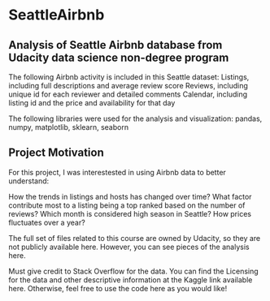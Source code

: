 # SeattleAirbnb
## Analysis of Seattle Airbnb database from Udacity data science non-degree program

The following Airbnb activity is included in this Seattle dataset:
Listings, including full descriptions and average review score
Reviews, including unique id for each reviewer and detailed comments
Calendar, including listing id and the price and availability for that day

The following libraries were used for the analysis and visualization: 
pandas, numpy, matplotlib, sklearn, seaborn

## Project Motivation
For this project, I was interestested in using Airbnb data to better understand:

How the trends in listings and hosts has changed over time?
What factor contribute most to a listing being a top ranked based on the number of reviews?
Which month is considered high season in Seattle? How prices fluctuates over a year? 


The full set of files related to this course are owned by Udacity, so they are not publicly available here. However, you can see pieces of the analysis here. 


Must give credit to Stack Overflow for the data. You can find the Licensing for the data and other descriptive information at the Kaggle link available here. Otherwise, feel free to use the code here as you would like!



